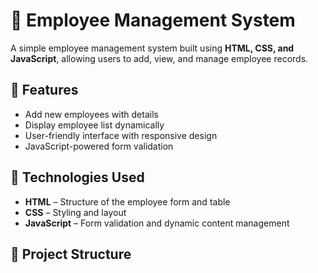 # 🏢 Employee Management System  

A simple employee management system built using **HTML, CSS, and JavaScript**, allowing users to add, view, and manage employee records.  

## 🚀 Features  
- Add new employees with details  
- Display employee list dynamically  
- User-friendly interface with responsive design  
- JavaScript-powered form validation  

## 📌 Technologies Used  
- **HTML** – Structure of the employee form and table  
- **CSS** – Styling and layout  
- **JavaScript** – Form validation and dynamic content management  
  

## 📂 Project Structure  
